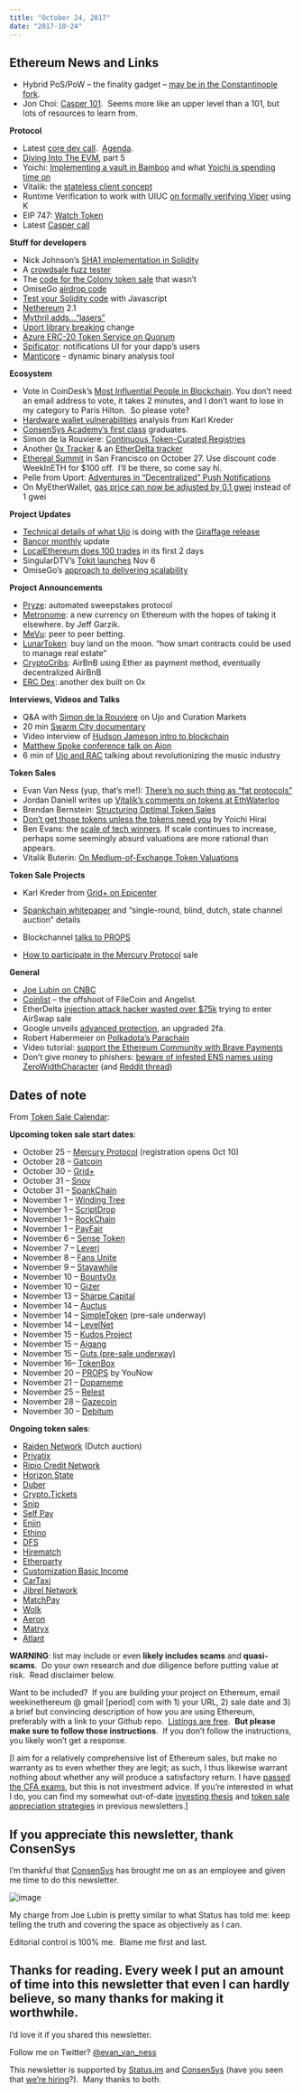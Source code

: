 ```yaml
---
title: "October 24, 2017"
date: "2017-10-24"
---
```


## Ethereum News and Links  

- Hybrid PoS/PoW – the finality gadget – [may be in the Constantinople fork](https://t.umblr.com/redirect?z=https%3A%2F%2Fwww.youtube.com%2Fwatch%3Fv%3DZN-AtGgtmtA%26feature%3Dyoutu.be%26t%3D38m44s&t=NWJjNDQxZWFlYzBkYzFlNzI0M2RjMmU2OTBiZGU0MmQwN2Y1Mjc1YyxPcGc5VVczNw%3D%3D&b=t%3AQ8svKXOQOFn4j1wJ-IeWRA&p=https%3A%2F%2Fwww.weekinethereum.com%2Fpost%2F166775822993%2Foctober-24-2017&m=0).
- Jon Choi: [Casper 101](https://t.umblr.com/redirect?z=https%3A%2F%2Fmedium.com%2F%40jonchoi%2Fethereum-casper-101-7a851a4f1eb0&t=ZjcyMTgxNjI4YTliMGQ5MWVkYTllY2Y1OWRlZGZlMDAzMGRmZGY4NixPcGc5VVczNw%3D%3D&b=t%3AQ8svKXOQOFn4j1wJ-IeWRA&p=https%3A%2F%2Fwww.weekinethereum.com%2Fpost%2F166775822993%2Foctober-24-2017&m=0).  Seems more like an upper level than a 101, but lots of resources to learn from.

**Protocol**

- Latest [core dev call](https://t.umblr.com/redirect?z=https%3A%2F%2Fwww.youtube.com%2Fwatch%3Fv%3DZN-AtGgtmtA&t=NjIyZDhiNGFlZjkwMmE2NjFhODk3YTg0ZmQ2MjFhNzI5ZTA5YmZkMSxPcGc5VVczNw%3D%3D&b=t%3AQ8svKXOQOFn4j1wJ-IeWRA&p=https%3A%2F%2Fwww.weekinethereum.com%2Fpost%2F166775822993%2Foctober-24-2017&m=0).  [Agenda](https://t.umblr.com/redirect?z=https%3A%2F%2Fgithub.com%2Fethereum%2Fpm%2Fissues%2F25&t=YTgzMTQ5MDk5NzAzYmYwMGQyODNlOWQ1ZjgwYTRiZWU4Mzc4MmQ3MyxPcGc5VVczNw%3D%3D&b=t%3AQ8svKXOQOFn4j1wJ-IeWRA&p=https%3A%2F%2Fwww.weekinethereum.com%2Fpost%2F166775822993%2Foctober-24-2017&m=0).
- [Diving Into The EVM](https://t.umblr.com/redirect?z=https%3A%2F%2Fmedium.com%2F%40hayeah%2Fdiving-into-the-ethereum-vm-part-5-the-smart-contract-creation-process-cb7b6133b855&t=ZjY0MzJkYWMyMjBjZTA1ZjY0YjRiNDBkZWM2MzA1MGQ1MjY4MDlhNyxPcGc5VVczNw%3D%3D&b=t%3AQ8svKXOQOFn4j1wJ-IeWRA&p=https%3A%2F%2Fwww.weekinethereum.com%2Fpost%2F166775822993%2Foctober-24-2017&m=0), part 5
- Yoichi: [Implementing a vault in Bamboo](https://t.umblr.com/redirect?z=https%3A%2F%2Fmedium.com%2F%40pirapira%2Fimplementing-a-vault-in-bamboo-9c08241b6755&t=YWZkOTBjNjRlNTZjMGQwZjBiNzNjNzNjODQwOGViM2I1MjBjY2JmYyxPcGc5VVczNw%3D%3D&b=t%3AQ8svKXOQOFn4j1wJ-IeWRA&p=https%3A%2F%2Fwww.weekinethereum.com%2Fpost%2F166775822993%2Foctober-24-2017&m=0) and what [Yoichi is spending time on](https://t.umblr.com/redirect?z=https%3A%2F%2Fmedium.com%2F%40pirapira%2Fpiraipras-snapshot-post-october-2017-1f39be74d7f5&t=YjIyMzUxMGQ1N2FlYmZiYzMxNjMxNjFhOGVhZDQ1M2E2ZmM3MmQzZSxPcGc5VVczNw%3D%3D&b=t%3AQ8svKXOQOFn4j1wJ-IeWRA&p=https%3A%2F%2Fwww.weekinethereum.com%2Fpost%2F166775822993%2Foctober-24-2017&m=0)
- Vitalik: the [stateless client concept](https://t.umblr.com/redirect?z=https%3A%2F%2Fethresear.ch%2Ft%2Fthe-stateless-client-concept%2F172&t=NGMyNGY5ZmE3Nzc1ZjI3NmNkMGQ0MGZmZWU1ZWNhOGEyNTI5YjJjOCxPcGc5VVczNw%3D%3D&b=t%3AQ8svKXOQOFn4j1wJ-IeWRA&p=https%3A%2F%2Fwww.weekinethereum.com%2Fpost%2F166775822993%2Foctober-24-2017&m=0)
- Runtime Verification to work with UIUC [on formally verifying Viper](https://t.umblr.com/redirect?z=https%3A%2F%2Fruntimeverification.com%2Fblog%2F%3Fp%3D411&t=MmM0NGM2NzRjMTM3MTkwM2NlNjkzYzhmYzIzZDcwYmNmYWI2NGE1OCxPcGc5VVczNw%3D%3D&b=t%3AQ8svKXOQOFn4j1wJ-IeWRA&p=https%3A%2F%2Fwww.weekinethereum.com%2Fpost%2F166775822993%2Foctober-24-2017&m=0) using K
- EIP 747: [Watch Token](https://t.umblr.com/redirect?z=https%3A%2F%2Fgithub.com%2Fethereum%2FEIPs%2Fissues%2F747&t=ODMxZGFiNTMxZDRiOTkzZjQ4MDRhNDFkNTY0OTVjYzcxMjgwZTNlOCxPcGc5VVczNw%3D%3D&b=t%3AQ8svKXOQOFn4j1wJ-IeWRA&p=https%3A%2F%2Fwww.weekinethereum.com%2Fpost%2F166775822993%2Foctober-24-2017&m=0)
- Latest [Casper call](https://t.umblr.com/redirect?z=https%3A%2F%2Fwww.youtube.com%2Fwatch%3Fv%3DWs3kmuz6Y0o&t=ZDhhY2IxYmQzOTE5MjBhZjhkZmY2NGJmMDg0MWY2MGNhMmFjYzNhZSxPcGc5VVczNw%3D%3D&b=t%3AQ8svKXOQOFn4j1wJ-IeWRA&p=https%3A%2F%2Fwww.weekinethereum.com%2Fpost%2F166775822993%2Foctober-24-2017&m=0)

**Stuff for developers**

- Nick Johnson’s [SHA1 implementation in Solidity](https://t.umblr.com/redirect?z=https%3A%2F%2Fgithub.com%2FArachnid%2Fsolsha1&t=N2JkNGU1NWQ0YzAyOTVkMmNlM2Q3Y2E3ZjJjMjk4YTMzZjRlZjQzMixPcGc5VVczNw%3D%3D&b=t%3AQ8svKXOQOFn4j1wJ-IeWRA&p=https%3A%2F%2Fwww.weekinethereum.com%2Fpost%2F166775822993%2Foctober-24-2017&m=0)
- A [crowdsale fuzz tester](https://t.umblr.com/redirect?z=https%3A%2F%2Fgithub.com%2Fquantstamp%2Fcrowdsale-fuzz-tester&t=NGJlODU2YzBjMWQ5MDQzNmYxYzA2NTk0NjE5NTEyNDVkNDYzNTA5ZSxPcGc5VVczNw%3D%3D&b=t%3AQ8svKXOQOFn4j1wJ-IeWRA&p=https%3A%2F%2Fwww.weekinethereum.com%2Fpost%2F166775822993%2Foctober-24-2017&m=0)
- The [code for the Colony token sale](https://t.umblr.com/redirect?z=https%3A%2F%2Fblog.colony.io%2Fcolony-sale-contract-and-the-clny-token-3da67d833087&t=MTI4ZWM0ZGRkMGUwOTc0YTBhMTkzY2Y2NTE0OWEyYmVlNWFkYjkzYixPcGc5VVczNw%3D%3D&b=t%3AQ8svKXOQOFn4j1wJ-IeWRA&p=https%3A%2F%2Fwww.weekinethereum.com%2Fpost%2F166775822993%2Foctober-24-2017&m=0) that wasn’t
- OmiseGo [airdrop code](https://t.umblr.com/redirect?z=https%3A%2F%2Fgithub.com%2Fomisego%2Fairdrop&t=YzVjMzFjNzk1ODMxMWEyNThhZmM0MDAyNzI0MTM3YzdlZjc5ZjUzYSxPcGc5VVczNw%3D%3D&b=t%3AQ8svKXOQOFn4j1wJ-IeWRA&p=https%3A%2F%2Fwww.weekinethereum.com%2Fpost%2F166775822993%2Foctober-24-2017&m=0)
- [Test your Solidity code](https://t.umblr.com/redirect?z=https%3A%2F%2Fmedium.com%2F%40gus_tavo_guim%2Ftesting-your-smart-contracts-with-javascript-40d4edc2abed&t=MjhhNzcwNWQ3MWJmOGE5MGNhNzFlYjM5Yzc0ODEzNWVhMzQ4YmVhNixPcGc5VVczNw%3D%3D&b=t%3AQ8svKXOQOFn4j1wJ-IeWRA&p=https%3A%2F%2Fwww.weekinethereum.com%2Fpost%2F166775822993%2Foctober-24-2017&m=0) with Javascript
- [Nethereum](https://t.umblr.com/redirect?z=https%3A%2F%2Fgithub.com%2FNethereum%2FNethereum%2Freleases%2Ftag%2F2.1.0&t=M2VjNmQ3MzYzNGQ4MjdhYWFkYWY2NDQ5OGFhZGEzZjQ4NjM4ZjAxZCxPcGc5VVczNw%3D%3D&b=t%3AQ8svKXOQOFn4j1wJ-IeWRA&p=https%3A%2F%2Fwww.weekinethereum.com%2Fpost%2F166775822993%2Foctober-24-2017&m=0) 2.1
- [Mythril adds…“lasers”](https://t.umblr.com/redirect?z=https%3A%2F%2Fhackernoon.com%2Fcrafting-ethereum-exploits-by-laser-fire-1c9acf25af4f&t=Mzk0NmI3NGJjZThlYmE4ZTRlOGM1OGVlYjYzYTVjYWM2NjZmZTQwZSxPcGc5VVczNw%3D%3D&b=t%3AQ8svKXOQOFn4j1wJ-IeWRA&p=https%3A%2F%2Fwww.weekinethereum.com%2Fpost%2F166775822993%2Foctober-24-2017&m=0)  
- [Uport library breaking](https://t.umblr.com/redirect?z=https%3A%2F%2Fmedium.com%2Fuport%2Fuport-library-breaking-change-8a9fdd3b7059&t=NTUxYWE5Nzk0NmEwZDM1OTUyYzM1N2EwYjdjMjdhODA2M2UxYzM3NixPcGc5VVczNw%3D%3D&b=t%3AQ8svKXOQOFn4j1wJ-IeWRA&p=https%3A%2F%2Fwww.weekinethereum.com%2Fpost%2F166775822993%2Foctober-24-2017&m=0) change
- [Azure ERC-20 Token Service on Quorum](https://t.umblr.com/redirect?z=https%3A%2F%2Fmedium.com%2Fblk-io%2Fazure-erc-20-token-service-on-quroum-441f58b58383&t=ZDEyZGNjNTM0MTkxNzMxZjhjMTU4ZjBhODcyNDA2OTk3YWIwYzRhMSxPcGc5VVczNw%3D%3D&b=t%3AQ8svKXOQOFn4j1wJ-IeWRA&p=https%3A%2F%2Fwww.weekinethereum.com%2Fpost%2F166775822993%2Foctober-24-2017&m=0)
- [Spificator](https://t.umblr.com/redirect?z=https%3A%2F%2Fblog.ambrosus.com%2Fspificator-a-usability-pattern-for-dapps-1ae52de94ec1&t=MTkzZDVkNDEyMDY3NzQ3YWZjNDRiYjllM2JmMjU0Y2I5ZWQwMjdiZSxPcGc5VVczNw%3D%3D&b=t%3AQ8svKXOQOFn4j1wJ-IeWRA&p=https%3A%2F%2Fwww.weekinethereum.com%2Fpost%2F166775822993%2Foctober-24-2017&m=0): notifications UI for your dapp’s users
- [Manticore](https://t.umblr.com/redirect?z=https%3A%2F%2Fgithub.com%2Ftrailofbits%2Fmanticore&t=NDBkZTEyZTQ5ZDQ4OWY2NmZkNWVkOWFkMWMyYmM2M2IzNTRjNDZlNyxPcGc5VVczNw%3D%3D&b=t%3AQ8svKXOQOFn4j1wJ-IeWRA&p=https%3A%2F%2Fwww.weekinethereum.com%2Fpost%2F166775822993%2Foctober-24-2017&m=0) - dynamic binary analysis tool

**Ecosystem**

- Vote in CoinDesk’s [Most Influential People in Blockchain](https://t.umblr.com/redirect?z=https%3A%2F%2Fwww.surveymonkey.com%2Fr%2FCoinDesk-Most-Influential-People-Blockchain-2017&t=MTgwZTYyOTFmZTQyYWFlYzFlMGFmMTQ4NGE2ODk4ZjZjZWU4MDI2ZSxPcGc5VVczNw%3D%3D&b=t%3AQ8svKXOQOFn4j1wJ-IeWRA&p=https%3A%2F%2Fwww.weekinethereum.com%2Fpost%2F166775822993%2Foctober-24-2017&m=0). You don’t need an email address to vote, it takes 2 minutes, and I don’t want to lose in my category to Paris Hilton.  So please vote?
- [Hardware wallet vulnerabilities](https://t.umblr.com/redirect?z=https%3A%2F%2Fblog.gridplus.io%2Fhardware-wallet-vulnerabilities-f20688361b88&t=NGVjNzRjNmZlN2M0NTZkZmRmN2M1NGI3NzdkNmUxOGRjY2ZiODhlZCxPcGc5VVczNw%3D%3D&b=t%3AQ8svKXOQOFn4j1wJ-IeWRA&p=https%3A%2F%2Fwww.weekinethereum.com%2Fpost%2F166775822993%2Foctober-24-2017&m=0) analysis from Karl Kreder
- [ConsenSys Academy’s first class](https://t.umblr.com/redirect?z=https%3A%2F%2Fmedia.consensys.net%2Fthe-2017-blockchain-developer-course-graduates-in-dubai-4ad4cb315cd2&t=MWI5ZTQzNjZlZjEyNDg3YTA4ZjU0MmFiZmFjOTgwYzNmYTJkMzVmYSxPcGc5VVczNw%3D%3D&b=t%3AQ8svKXOQOFn4j1wJ-IeWRA&p=https%3A%2F%2Fwww.weekinethereum.com%2Fpost%2F166775822993%2Foctober-24-2017&m=0) graduates.
- Simon de la Rouviere: [Continuous Token-Curated Registries](https://t.umblr.com/redirect?z=https%3A%2F%2Fmedium.com%2F%40simondlr%2Fcontinuous-token-curated-registries-the-infinity-of-lists-69024c9eb70d&t=YzY3YTY2M2I1YzkzMTZkYjYxODNmZDQzZjE3ODAzZTQ3Mjc2ZTk4YSxPcGc5VVczNw%3D%3D&b=t%3AQ8svKXOQOFn4j1wJ-IeWRA&p=https%3A%2F%2Fwww.weekinethereum.com%2Fpost%2F166775822993%2Foctober-24-2017&m=0)
- Another [0x Tracker](https://t.umblr.com/redirect?z=http%3A%2F%2F0xtracker.com%2F&t=YzMwOTA5M2MwNjg5M2FmYWEwZmRiNmFjMjQ2YWY3NjY4NzRkMjQ3OCxPcGc5VVczNw%3D%3D&b=t%3AQ8svKXOQOFn4j1wJ-IeWRA&p=https%3A%2F%2Fwww.weekinethereum.com%2Fpost%2F166775822993%2Foctober-24-2017&m=0) & an [EtherDelta tracker](https://t.umblr.com/redirect?z=https%3A%2F%2Fetherdeltatracker.com%2F&t=Zjg5ZTZmN2Q3OTUxMDY5YmRjMTIzZDFkOTc5YjY0ODFiOTc3MzUyMSxPcGc5VVczNw%3D%3D&b=t%3AQ8svKXOQOFn4j1wJ-IeWRA&p=https%3A%2F%2Fwww.weekinethereum.com%2Fpost%2F166775822993%2Foctober-24-2017&m=0)
- [Ethereal Summit](http://t.umblr.com/redirect?z=https%3A%2F%2Fetherealsummit.com%2F&t=MWQ2ODY0NjI2MjE1MzcyM2RmMDliOTg0MTZjNGEyYmIzZDFlYjgxYSxGTlVRankzcA%3D%3D&b=t%3AQ8svKXOQOFn4j1wJ-IeWRA&p=http%3A%2F%2Fwww.weekinethereum.com%2Fpost%2F166566255183%2Foctober-18-2017&m=0) in San Francisco on October 27. Use discount code WeekInETH for $100 off.  I’ll be there, so come say hi.
- Pelle from Uport: [Adventures in “Decentralized” Push Notifications](https://t.umblr.com/redirect?z=https%3A%2F%2Fmedium.com%2Fuport%2Fadventures-in-decentralized-push-notifications-3c64e700ec18&t=YzgwOWU1ZWNhMDU1MDc1YmI4Y2EzYzRmZWMwY2E1NzQ3M2IyNDMxZCxPcGc5VVczNw%3D%3D&b=t%3AQ8svKXOQOFn4j1wJ-IeWRA&p=https%3A%2F%2Fwww.weekinethereum.com%2Fpost%2F166775822993%2Foctober-24-2017&m=0)
- On MyEtherWallet, [gas price can now be adjusted by 0.1 gwei](https://t.umblr.com/redirect?z=https%3A%2F%2Fgithub.com%2Fkvhnuke%2Fetherwallet%2Freleases%2Ftag%2Fv3.10.5&t=N2E3NTVkOGIwOWJiZmU0M2YwOGZhOGM2ZWFkZjE2NDdmMDllZjhiNixPcGc5VVczNw%3D%3D&b=t%3AQ8svKXOQOFn4j1wJ-IeWRA&p=https%3A%2F%2Fwww.weekinethereum.com%2Fpost%2F166775822993%2Foctober-24-2017&m=0) instead of 1 gwei

**Project Updates**

- [Technical details of what Ujo](https://t.umblr.com/redirect?z=https%3A%2F%2Fblog.ujomusic.com%2Fujo-x-giraffage-technical-progress-towards-a-future-of-machine-readable-licensing-83b26f120f35&t=NzA5NzZiNjIwNzQ4ODljZjM0YzkxMmEyYWRkM2IyMTkwMTNmZjhiOCxPcGc5VVczNw%3D%3D&b=t%3AQ8svKXOQOFn4j1wJ-IeWRA&p=https%3A%2F%2Fwww.weekinethereum.com%2Fpost%2F166775822993%2Foctober-24-2017&m=0) is doing with the [Giraffage release](https://t.umblr.com/redirect?z=https%3A%2F%2Fgiraffage.ujomusic.com%2F&t=MmViM2U3MGFkOWRlNDQ2NmY4ZDFkMGFmY2M4ZDJlMjE2ZmZhNzkxZCxPcGc5VVczNw%3D%3D&b=t%3AQ8svKXOQOFn4j1wJ-IeWRA&p=https%3A%2F%2Fwww.weekinethereum.com%2Fpost%2F166775822993%2Foctober-24-2017&m=0)
- [Bancor monthly](https://t.umblr.com/redirect?z=https%3A%2F%2Fblog.bancor.network%2Fbancor-progress-update-325c648dfb3a&t=M2JmNDk5YWJjOWQ0ZmU0ZGZjODQ0N2UzMDU0OWJjZDAzOTM3ZjZjNCxPcGc5VVczNw%3D%3D&b=t%3AQ8svKXOQOFn4j1wJ-IeWRA&p=https%3A%2F%2Fwww.weekinethereum.com%2Fpost%2F166775822993%2Foctober-24-2017&m=0) update
- [LocalEthereum does 100 trades](https://t.umblr.com/redirect?z=https%3A%2F%2Fblog.localethereum.com%2Ftrading-has-begun%2F&t=NGE2YTY5MTBmODM4OWE1NTVhMGNhMzJkYmQxOTQxYmM0NzExYzc0YSxPcGc5VVczNw%3D%3D&b=t%3AQ8svKXOQOFn4j1wJ-IeWRA&p=https%3A%2F%2Fwww.weekinethereum.com%2Fpost%2F166775822993%2Foctober-24-2017&m=0) in its first 2 days
- SingularDTV’s [Tokit launches](https://t.umblr.com/redirect?z=https%3A%2F%2Fmedium.com%2Fsingulardtv%2Ftokit-launches-november-6-2017-12d9d5050032&t=ZDMwNGEzNGU2N2NlMjY5YWQ4N2I4NTg5ZDQwMDJhNTkwYWRmMGIzNixPcGc5VVczNw%3D%3D&b=t%3AQ8svKXOQOFn4j1wJ-IeWRA&p=https%3A%2F%2Fwww.weekinethereum.com%2Fpost%2F166775822993%2Foctober-24-2017&m=0) Nov 6
- OmiseGo’s [approach to delivering scalability](https://t.umblr.com/redirect?z=https%3A%2F%2Fblog.omisego.network%2Fapproach-to-delivering-scalability-56d034619ef0&t=N2NkOWYyZGI2MjNiZDFhMjE1YTgyZTE3OWUxZGQ2OWMxMjJiNTE5NCxPcGc5VVczNw%3D%3D&b=t%3AQ8svKXOQOFn4j1wJ-IeWRA&p=https%3A%2F%2Fwww.weekinethereum.com%2Fpost%2F166775822993%2Foctober-24-2017&m=0)

  
**Project Announcements**

- [Pryze](https://t.umblr.com/redirect?z=https%3A%2F%2Fpryze.com%2Fmeet-pryze%2F&t=NTYyN2ExMjUxYWE5NzgyMGVkOTVmNjExOTczMjAwNjhjNzcwMzRhNixPcGc5VVczNw%3D%3D&b=t%3AQ8svKXOQOFn4j1wJ-IeWRA&p=https%3A%2F%2Fwww.weekinethereum.com%2Fpost%2F166775822993%2Foctober-24-2017&m=0): automated sweepstakes protocol
- [Metronome](https://t.umblr.com/redirect?z=https%3A%2F%2Fwww.metronome.io%2Fpdf%2Fowners_manual.pdf&t=ZWIzNWExYTBlM2VmZGRkMzQ5ZWU4YzczYTU2ZTYyZTdkN2RjNWIzMixPcGc5VVczNw%3D%3D&b=t%3AQ8svKXOQOFn4j1wJ-IeWRA&p=https%3A%2F%2Fwww.weekinethereum.com%2Fpost%2F166775822993%2Foctober-24-2017&m=0): a new currency on Ethereum with the hopes of taking it elsewhere. by Jeff Garzik.
- [MeVu](https://t.umblr.com/redirect?z=https%3A%2F%2Fwww.mevu.bet%2F&t=Zjc4MDBiODRiZTM0YTM4Y2E4NTA3ODRiZjNjOTU5Mzc1ZDk0NzAyNyxPcGc5VVczNw%3D%3D&b=t%3AQ8svKXOQOFn4j1wJ-IeWRA&p=https%3A%2F%2Fwww.weekinethereum.com%2Fpost%2F166775822993%2Foctober-24-2017&m=0): peer to peer betting.
- [LunarToken](https://t.umblr.com/redirect?z=https%3A%2F%2Fmedium.com%2F%40lunar_token%2Fstart-your-moon-colony-today-1e43d2870686&t=NjdlMTAyM2Y5OThjN2Q3OTQzMzQzOTdhODhjY2ViZmNjODU5YjAxNSxPcGc5VVczNw%3D%3D&b=t%3AQ8svKXOQOFn4j1wJ-IeWRA&p=https%3A%2F%2Fwww.weekinethereum.com%2Fpost%2F166775822993%2Foctober-24-2017&m=0): buy land on the moon. “how smart contracts could be used to manage real estate”
- [CryptoCribs](https://t.umblr.com/redirect?z=https%3A%2F%2Fwww.reddit.com%2Fr%2Fethereum%2Fcomments%2F77vzii%2Fin_less_than_four_weeks_ive_found_100_people%2F&t=MDhiZDBiN2IwNjhlMTgxOGFmNzI2ZTEyMDgxM2NiNmIzMDg0YTM0ZSxPcGc5VVczNw%3D%3D&b=t%3AQ8svKXOQOFn4j1wJ-IeWRA&p=https%3A%2F%2Fwww.weekinethereum.com%2Fpost%2F166775822993%2Foctober-24-2017&m=0): AirBnB using Ether as payment method, eventually decentralized AirBnB
- [ERC Dex](https://t.umblr.com/redirect?z=http%3A%2F%2Fercdex.com%2F&t=M2IwZTM3YzViNjFmMjZlODM1YWJmZmYzODc3MGVmY2JkMjkwYTkyMSxPcGc5VVczNw%3D%3D&b=t%3AQ8svKXOQOFn4j1wJ-IeWRA&p=https%3A%2F%2Fwww.weekinethereum.com%2Fpost%2F166775822993%2Foctober-24-2017&m=0): another dex built on 0x

**Interviews, Videos and Talks**

- Q&A with [Simon de la Rouviere](https://t.umblr.com/redirect?z=https%3A%2F%2Fblog.bounty0x.io%2Fan-interview-with-simon-de-la-rouviere-6259c29c1812&t=YmQxMjBhMTk1ZWNlYTgxYjE1MjJiYTViMGMzMDhlZDZkYTBkMmM4ZSxPcGc5VVczNw%3D%3D&b=t%3AQ8svKXOQOFn4j1wJ-IeWRA&p=https%3A%2F%2Fwww.weekinethereum.com%2Fpost%2F166775822993%2Foctober-24-2017&m=0) on Ujo and Curation Markets
- 20 min [Swarm City documentary](https://t.umblr.com/redirect?z=https%3A%2F%2Fvimeo.com%2F239186512&t=NDMwMDFlNjVjOWNjNWUxN2UzNTU5M2I4ZmQ2ZjFmNjJhMDg4Yzk1NyxPcGc5VVczNw%3D%3D&b=t%3AQ8svKXOQOFn4j1wJ-IeWRA&p=https%3A%2F%2Fwww.weekinethereum.com%2Fpost%2F166775822993%2Foctober-24-2017&m=0)
- Video interview of [Hudson Jameson intro to blockchain](https://t.umblr.com/redirect?z=https%3A%2F%2Fwww.youtube.com%2Fwatch%3Fv%3D2MdLeqztk-c&t=NWViOTU1YTMyYjU5YzcwN2MzMjU0ZjY3ZmM4NWI0YzI5MWFjNjdkMyxPcGc5VVczNw%3D%3D&b=t%3AQ8svKXOQOFn4j1wJ-IeWRA&p=https%3A%2F%2Fwww.weekinethereum.com%2Fpost%2F166775822993%2Foctober-24-2017&m=0)
- [Matthew Spoke conference talk on Aion](https://t.umblr.com/redirect?z=https%3A%2F%2Fwww.youtube.com%2Fwatch%3Fv%3DYYCQa5bIJSs&t=YzAyMTIxMTBjMGY0NzlkODU0YzE0ZTMzZmYxM2JhYTY0YmZiZDMxNyxPcGc5VVczNw%3D%3D&b=t%3AQ8svKXOQOFn4j1wJ-IeWRA&p=https%3A%2F%2Fwww.weekinethereum.com%2Fpost%2F166775822993%2Foctober-24-2017&m=0)
- 6 min of [Ujo and RAC](https://t.umblr.com/redirect?z=https%3A%2F%2Fwww.youtube.com%2Fwatch%3Fv%3DlAMLYP0Nx2A&t=NjdiM2Y2OGYyNTg2NzEwYzQwMmI2NDk3MzNlYTY1ZGUyMjgwZGI2NyxPcGc5VVczNw%3D%3D&b=t%3AQ8svKXOQOFn4j1wJ-IeWRA&p=https%3A%2F%2Fwww.weekinethereum.com%2Fpost%2F166775822993%2Foctober-24-2017&m=0) talking about revolutionizing the music industry

**Token Sales**

- Evan Van Ness (yup, that’s me!): [There’s no such thing as “fat protocols”](https://t.umblr.com/redirect?z=https%3A%2F%2Fwww.evanvanness.com%2Fpost%2F166666272011%2Ftheres-no-such-thing-as-fat-protocols&t=OTc5NWRmZTAxOGJiYWMxNDllZmUzMWYxNDNhZDI4MWUxNzA5ODA0MixPcGc5VVczNw%3D%3D&b=t%3AQ8svKXOQOFn4j1wJ-IeWRA&p=https%3A%2F%2Fwww.weekinethereum.com%2Fpost%2F166775822993%2Foctober-24-2017&m=0)
- Jordan Daniell writes up [Vitalik’s comments on tokens at EthWaterloo](https://t.umblr.com/redirect?z=https%3A%2F%2Fwww.ethnews.com%2Fethereums-vitalik-buterin-on-tokens-10&t=YWU2MDU2OTg4NjQzODM3MTNlZmMxYTE2MGUyMmE3YmI1MzQwMTgzMixPcGc5VVczNw%3D%3D&b=t%3AQ8svKXOQOFn4j1wJ-IeWRA&p=https%3A%2F%2Fwww.weekinethereum.com%2Fpost%2F166775822993%2Foctober-24-2017&m=0)
- Brendan Bernstein: [Structuring Optimal Token Sales](https://t.umblr.com/redirect?z=https%3A%2F%2Fmedium.com%2F%40BMBernstein%2Fstructuring-optimal-token-sales-amidst-2017s-ico-mania-27d6fff45cba&t=Njg0NzYzNmNiNmZiZjhjYjM5MWMyNzJiMmUxOTEyZTcyZjU5N2Q4NyxPcGc5VVczNw%3D%3D&b=t%3AQ8svKXOQOFn4j1wJ-IeWRA&p=https%3A%2F%2Fwww.weekinethereum.com%2Fpost%2F166775822993%2Foctober-24-2017&m=0)
- [Don’t get those tokens unless the tokens need you](https://t.umblr.com/redirect?z=https%3A%2F%2Fmedium.com%2F%40pirapira%2Fdont-get-those-tokens-unless-the-tokens-need-you-ad6a1f97de93&t=OTcwZTIxNmEzZjk0YmI1MDJiNWUyMTMzNGZlMzIwOTQyNjM5MGU4YixPcGc5VVczNw%3D%3D&b=t%3AQ8svKXOQOFn4j1wJ-IeWRA&p=https%3A%2F%2Fwww.weekinethereum.com%2Fpost%2F166775822993%2Foctober-24-2017&m=0) by Yoichi Hirai
- Ben Evans: the [scale of tech winners](https://t.umblr.com/redirect?z=http%3A%2F%2Fben-evans.com%2Fbenedictevans%2F2017%2F10%2F12%2Fscale-wetxp&t=NWU5ZmFjNjM3NjMyYmM3MzY5Nzc4ODgxYzBjYWRhNmQ0NGY4YmMwYyxPcGc5VVczNw%3D%3D&b=t%3AQ8svKXOQOFn4j1wJ-IeWRA&p=https%3A%2F%2Fwww.weekinethereum.com%2Fpost%2F166775822993%2Foctober-24-2017&m=0). If scale continues to increase, perhaps some seemingly absurd valuations are more rational than appears.
- Vitalik Buterin: [On Medium-of-Exchange Token Valuations](https://t.umblr.com/redirect?z=http%3A%2F%2Fvitalik.ca%2Fgeneral%2F2017%2F10%2F17%2Fmoe.html&t=MzgzY2NjNjdlYWMzZTJiOWNiNTQyYzU0ZjYwNDQ1NzY0MDg5MjcwNyxPcGc5VVczNw%3D%3D&b=t%3AQ8svKXOQOFn4j1wJ-IeWRA&p=https%3A%2F%2Fwww.weekinethereum.com%2Fpost%2F166775822993%2Foctober-24-2017&m=0)

**Token Sale Projects**

- Karl Kreder from [Grid+ on Epicenter](https://t.umblr.com/redirect?z=https%3A%2F%2Fwww.youtube.com%2Fwatch%3Fv%3Du1M2N8N6kuw&t=MzZkNGI3MThkZTZlOTNiZmZjYjY4YzRlZjc3MzM5NTA5MTI1ZTU0NSxPcGc5VVczNw%3D%3D&b=t%3AQ8svKXOQOFn4j1wJ-IeWRA&p=https%3A%2F%2Fwww.weekinethereum.com%2Fpost%2F166775822993%2Foctober-24-2017&m=0)  
    
- [Spankchain whitepaper](https://t.umblr.com/redirect?z=https%3A%2F%2Fmedium.com%2Fspankchain%2Fspankchain-whitepaper-token-launch-details-released-853ec1cdf69b&t=YjZlOTZjNDgyZDg3ODE5OTZlNDZmMGQxODA5MzJmZGQ1N2ZiYmZlZSxPcGc5VVczNw%3D%3D&b=t%3AQ8svKXOQOFn4j1wJ-IeWRA&p=https%3A%2F%2Fwww.weekinethereum.com%2Fpost%2F166775822993%2Foctober-24-2017&m=0) and “single-round, ​blind, ​dutch, state ​channel ​auction” details
- Blockchannel [talks to PROPS](https://t.umblr.com/redirect?z=https%3A%2F%2Fsoundcloud.com%2Fblockchannelshow%2Fepisode-33-incentivizing-creators-online-with-props&t=MDRlYTJlNjAxZGNlMDVmNTUzMjdjZjNjMGJlN2FkYWNlNzllYzg3OSxPcGc5VVczNw%3D%3D&b=t%3AQ8svKXOQOFn4j1wJ-IeWRA&p=https%3A%2F%2Fwww.weekinethereum.com%2Fpost%2F166775822993%2Foctober-24-2017&m=0)
- [How to participate in the Mercury Protocol](https://t.umblr.com/redirect?z=https%3A%2F%2Fmedium.com%2F%40MercuryProtocol%2Fhow-to-participate-in-the-global-messaging-token-launch-6a5edc8b4187&t=N2FiMTkxMDllZDNjOTE4MWZlZTBlYjRiMjc4NWYxMzZmZWE4MzQzYSxPcGc5VVczNw%3D%3D&b=t%3AQ8svKXOQOFn4j1wJ-IeWRA&p=https%3A%2F%2Fwww.weekinethereum.com%2Fpost%2F166775822993%2Foctober-24-2017&m=0) sale

**General**

- [Joe Lubin on CNBC](https://t.umblr.com/redirect?z=https%3A%2F%2Fwww.cnbc.com%2Fvideo%2F2017%2F10%2F24%2Fethereum-co-founder-on-the-cryptorevolution.html&t=ODYyNmUwODQ5ZDVhNzNkZmI2ZjVhNjQ2Yjk1Mjk3MTMzZjg2Mjg5OCxPcGc5VVczNw%3D%3D&b=t%3AQ8svKXOQOFn4j1wJ-IeWRA&p=https%3A%2F%2Fwww.weekinethereum.com%2Fpost%2F166775822993%2Foctober-24-2017&m=0)
- [Coinlist](https://t.umblr.com/redirect?z=https%3A%2F%2Fmedium.com%2F%40coinlist%2Fintroducing-coinlist-16253eb5cdc3&t=NDEzMGVkYTYwZDlmYzk2N2UwYTY5OWNjNDAwY2QwNWE0ZTgwMmVkZSxPcGc5VVczNw%3D%3D&b=t%3AQ8svKXOQOFn4j1wJ-IeWRA&p=https%3A%2F%2Fwww.weekinethereum.com%2Fpost%2F166775822993%2Foctober-24-2017&m=0) – the offshoot of FileCoin and Angelist.
- EtherDelta [injection attack hacker wasted over $75k](https://t.umblr.com/redirect?z=https%3A%2F%2Fhackernoon.com%2Ffollowing-the-chain-a-new-revelation-in-the-search-for-the-etherdelta-hacker-a00b2a5f4e50&t=ZTkzMjU0NGMxZGU3MDE4OWQxM2ViZjdkZjk0ZDAwNTgwNTU4YzIyYyxPcGc5VVczNw%3D%3D&b=t%3AQ8svKXOQOFn4j1wJ-IeWRA&p=https%3A%2F%2Fwww.weekinethereum.com%2Fpost%2F166775822993%2Foctober-24-2017&m=0) trying to enter AirSwap sale
- Google unveils [advanced protection](https://t.umblr.com/redirect?z=https%3A%2F%2Flanding.google.com%2Fadvancedprotection%2F&t=NjljMTk4NmEwZWRmMTgyYWM0NDM2ZGJlOWQwNmRhZmY1NWE4ZTI5YSxPcGc5VVczNw%3D%3D&b=t%3AQ8svKXOQOFn4j1wJ-IeWRA&p=https%3A%2F%2Fwww.weekinethereum.com%2Fpost%2F166775822993%2Foctober-24-2017&m=0), an upgraded 2fa.
- Robert Habermeier on [Polkadota’s Parachain](https://t.umblr.com/redirect?z=https%3A%2F%2Fmedium.com%2Fpolkadot-network%2Fpolkadot-the-parachain-3808040a769a&t=Y2U5YjQ2Y2UzZDJlNWI3YmQ0Njk1YWVhYjc1NDQ1ODIzMWQ3ZWE3NSxPcGc5VVczNw%3D%3D&b=t%3AQ8svKXOQOFn4j1wJ-IeWRA&p=https%3A%2F%2Fwww.weekinethereum.com%2Fpost%2F166775822993%2Foctober-24-2017&m=0)
- Video tutorial: [support the Ethereum Community with Brave Payments](https://t.umblr.com/redirect?z=https%3A%2F%2Fwww.youtube.com%2Fwatch%3Fv%3D8pUz9_Cpfww&t=MjczNWVmNDIyNTdmMzk3NTgwMmZmMTk4NDAyMGI5Y2QwOGRjYTRiMSxPcGc5VVczNw%3D%3D&b=t%3AQ8svKXOQOFn4j1wJ-IeWRA&p=https%3A%2F%2Fwww.weekinethereum.com%2Fpost%2F166775822993%2Foctober-24-2017&m=0)
- Don’t give money to phishers: [beware of infested ENS names using ZeroWidthCharacter](https://t.umblr.com/redirect?z=https%3A%2F%2Fmedium.com%2F%40enslisting.com%2Fdealing-with-ens-names-beware-of-this-phishing-attack-6936f6b8b9e4&t=MWVjZGM0MDllMTA2Nzc2ZGRjNWQ3NWJjM2FmMTEyNWE1NjRlMDBmMCxPcGc5VVczNw%3D%3D&b=t%3AQ8svKXOQOFn4j1wJ-IeWRA&p=https%3A%2F%2Fwww.weekinethereum.com%2Fpost%2F166775822993%2Foctober-24-2017&m=0) (and [Reddit thread](https://t.umblr.com/redirect?z=https%3A%2F%2Fwww.reddit.com%2Fr%2Fethereum%2Fcomments%2F782q20%2Fens_names_beware_of_infested_names_using%2F&t=ZjExMjliNzI1MDVlMDk0NzJlM2Y5MjVhNWRkMzMxN2I4ZjdhMDdmYixPcGc5VVczNw%3D%3D&b=t%3AQ8svKXOQOFn4j1wJ-IeWRA&p=https%3A%2F%2Fwww.weekinethereum.com%2Fpost%2F166775822993%2Foctober-24-2017&m=0))

## Dates of note

From [Token Sale Calendar](https://t.umblr.com/redirect?z=http%3A%2F%2Fwww.tokensalecalendar.com%2F&t=ZWJlZTAyODUxN2M5MmY0ZmRkZDRlMDJlODQwYmE0OWE2ZGM1ZDY4ZSxPcGc5VVczNw%3D%3D&b=t%3AQ8svKXOQOFn4j1wJ-IeWRA&p=https%3A%2F%2Fwww.weekinethereum.com%2Fpost%2F166775822993%2Foctober-24-2017&m=0):  

**Upcoming token sale start dates**:

- October 25 – [Mercury Protocol](http://t.umblr.com/redirect?z=https%3A%2F%2Fwww.mercuryprotocol.com%2F&t=MzU2ZGM3MjZiMjkzMjdkNGQ1MmZiNTU1MzgyNmIwZTFmYWIyOWI2OSxza3NkRmtTWg%3D%3D&b=t%3ARqKlLBDa5AFqUBYwGpoSJQ&p=http%3A%2F%2Fwww.tokensalecalendar.com%2Fpost%2F166774969108%2Fupcoming-token-sale-start-dates-october-25&m=1) (registration opens Oct 10)
- October 28 – [Gatcoin](http://t.umblr.com/redirect?z=https%3A%2F%2Fwww.gatcoin.io&t=NmZlNTAxZDM1NjVlM2E5NjY3MDBiOWEzZTEwOWY1MzE4MTIwNzRiMCxza3NkRmtTWg%3D%3D&b=t%3ARqKlLBDa5AFqUBYwGpoSJQ&p=http%3A%2F%2Fwww.tokensalecalendar.com%2Fpost%2F166774969108%2Fupcoming-token-sale-start-dates-october-25&m=1)
- October 30 – [Grid+](http://t.umblr.com/redirect?z=https%3A%2F%2Fgridplus.io%2F&t=Y2Q4MGQwZDJkMzY1ZDM4ZGUxZGY1Y2YxYmI1OWIyMzA4ZWQyNjI5NyxyVm1XTkpWVQ%3D%3D&b=t%3ARqKlLBDa5AFqUBYwGpoSJQ&p=http%3A%2F%2Fwww.tokensalecalendar.com%2Fpost%2F165301068328%2Fupcoming-token-sale-start-dates-september-14&m=1)
- October 31 – [Snov](http://t.umblr.com/redirect?z=https%3A%2F%2Ftokensale.snov.io%2F&t=NzEwZDk0NGJhNDZjZjgzZWQzMDNhNzkzNGJhODNhZjdjYTZlZjQyMSxyVm1XTkpWVQ%3D%3D&b=t%3ARqKlLBDa5AFqUBYwGpoSJQ&p=http%3A%2F%2Fwww.tokensalecalendar.com%2Fpost%2F165301068328%2Fupcoming-token-sale-start-dates-september-14&m=1)
- October 31 – [SpankChain](http://t.umblr.com/redirect?z=http%3A%2F%2Fspankchain.com%2F&t=NWQ4MDk2YzUxZWI4MTM5YjkxNTAwMTEwMzUyNDdlNTFmNWIzZmVlYixza3NkRmtTWg%3D%3D&b=t%3ARqKlLBDa5AFqUBYwGpoSJQ&p=http%3A%2F%2Fwww.tokensalecalendar.com%2Fpost%2F166774969108%2Fupcoming-token-sale-start-dates-october-25&m=1)
- November 1 – [Winding Tree](http://t.umblr.com/redirect?z=https%3A%2F%2Fwindingtree.com%2F&t=ZGY2YzI2OTY0YmZiYThkYWRmODlmMGIxYjNiOTliN2JjODkwNWViOSxyVm1XTkpWVQ%3D%3D&b=t%3ARqKlLBDa5AFqUBYwGpoSJQ&p=http%3A%2F%2Fwww.tokensalecalendar.com%2Fpost%2F165301068328%2Fupcoming-token-sale-start-dates-september-14&m=1)
- November 1 – [ScriptDrop](http://t.umblr.com/redirect?z=https%3A%2F%2Fwww.scriptdrop.io%2F&t=YzA3ZGQ3OGNiNWI0NjMxMzMyODc4OTYwMDM5MmQ2MDk5Y2QwZDk2YSxyVm1XTkpWVQ%3D%3D&b=t%3ARqKlLBDa5AFqUBYwGpoSJQ&p=http%3A%2F%2Fwww.tokensalecalendar.com%2Fpost%2F165301068328%2Fupcoming-token-sale-start-dates-september-14&m=1)
- November 1 – [RockChain](http://t.umblr.com/redirect?z=https%3A%2F%2Fwww.rockchain.org%2F&t=YTE0ZjZmZGE2NTM2OWRhYmRjOTAyYjM3MDFkNGJmNTFhZWZlNWE2MCxza3NkRmtTWg%3D%3D&b=t%3ARqKlLBDa5AFqUBYwGpoSJQ&p=http%3A%2F%2Fwww.tokensalecalendar.com%2Fpost%2F166774969108%2Fupcoming-token-sale-start-dates-october-25&m=1)
- November 1 – [PayFair](http://t.umblr.com/redirect?z=https%3A%2F%2Fpayfair.io%2F&t=MTQ5NzY4MTYwNWM2ODA5M2Y1YTcxYzhlZTRlOGM1ODhjMTMwZGQzNyxza3NkRmtTWg%3D%3D&b=t%3ARqKlLBDa5AFqUBYwGpoSJQ&p=http%3A%2F%2Fwww.tokensalecalendar.com%2Fpost%2F166774969108%2Fupcoming-token-sale-start-dates-october-25&m=1)
- November 6 – [Sense Token](http://t.umblr.com/redirect?z=https%3A%2F%2Fsensetoken.com%2F&t=ZTYyY2E3NjI1OTllNjIxM2YzM2ZhYzQ4OTlhNTczNzMwMTk3M2YzMCxza3NkRmtTWg%3D%3D&b=t%3ARqKlLBDa5AFqUBYwGpoSJQ&p=http%3A%2F%2Fwww.tokensalecalendar.com%2Fpost%2F166774969108%2Fupcoming-token-sale-start-dates-october-25&m=1)
- November 7 – [Leverj](http://t.umblr.com/redirect?z=https%3A%2F%2Fleverj.io%2F&t=OTg5NzA4MmRjZjg0YzA4NTEzMmYwNDU3MjNmZjczMWNkYTcyZGFiNixza3NkRmtTWg%3D%3D&b=t%3ARqKlLBDa5AFqUBYwGpoSJQ&p=http%3A%2F%2Fwww.tokensalecalendar.com%2Fpost%2F166774969108%2Fupcoming-token-sale-start-dates-october-25&m=1)
- November 8 – [Fans Unite](http://t.umblr.com/redirect?z=https%3A%2F%2Ffansunite.io%2F&t=ZDA5Mzk2ZjhhOGQ5Njg0ZmJkM2ExM2ZmMmViNDQyMjJlYjQ3OGI2Zixza3NkRmtTWg%3D%3D&b=t%3ARqKlLBDa5AFqUBYwGpoSJQ&p=http%3A%2F%2Fwww.tokensalecalendar.com%2Fpost%2F166774969108%2Fupcoming-token-sale-start-dates-october-25&m=1)
- November 9 – [Stayawhile](http://t.umblr.com/redirect?z=https%3A%2F%2Fstayawhile.com%2F&t=YzRlZGMxM2I5ZGNiNDMzNDcwYjQ2NGJjMTU4NDEzYjIzMDdlMmMyNixza3NkRmtTWg%3D%3D&b=t%3ARqKlLBDa5AFqUBYwGpoSJQ&p=http%3A%2F%2Fwww.tokensalecalendar.com%2Fpost%2F166774969108%2Fupcoming-token-sale-start-dates-october-25&m=1)
- November 10 – [Bounty0x](http://t.umblr.com/redirect?z=http%3A%2F%2Fbounty0x.io%2F&t=YmNiMTNhODJhODZhMzc0ODAwY2VjZWIyM2UyZGVmYjk5MjRhN2E4OSxza3NkRmtTWg%3D%3D&b=t%3ARqKlLBDa5AFqUBYwGpoSJQ&p=http%3A%2F%2Fwww.tokensalecalendar.com%2Fpost%2F166774969108%2Fupcoming-token-sale-start-dates-october-25&m=1)
- November 10 – [Gizer](http://t.umblr.com/redirect?z=https%3A%2F%2Ftokensale.gizer.io%2F&t=ZjAyMGRkNTRjYmQ0ZjEzNjA2NGNhYTg1OWI0ZGQwNDRiNDM3OTkzYSxza3NkRmtTWg%3D%3D&b=t%3ARqKlLBDa5AFqUBYwGpoSJQ&p=http%3A%2F%2Fwww.tokensalecalendar.com%2Fpost%2F166774969108%2Fupcoming-token-sale-start-dates-october-25&m=1)
- November 13 – [Sharpe Capital](http://t.umblr.com/redirect?z=https%3A%2F%2Fsharpe.capital&t=OGFlODQ0ZWVjZTc0MmMxNGUyMjE1YTIyMDNhMjg5MDZkMTFkYjc1OCxza3NkRmtTWg%3D%3D&b=t%3ARqKlLBDa5AFqUBYwGpoSJQ&p=http%3A%2F%2Fwww.tokensalecalendar.com%2Fpost%2F166774969108%2Fupcoming-token-sale-start-dates-october-25&m=1)
- November 14 – [Auctus](http://t.umblr.com/redirect?z=https%3A%2F%2Fauctus.org%2F&t=NWU4MjJhNTJmYTViNWI2OWRmYzQ4MDk1MDgyYzMyODJmZDY2NzJlOSxza3NkRmtTWg%3D%3D&b=t%3ARqKlLBDa5AFqUBYwGpoSJQ&p=http%3A%2F%2Fwww.tokensalecalendar.com%2Fpost%2F166774969108%2Fupcoming-token-sale-start-dates-october-25&m=1)
- November 14 – [SimpleToken](http://t.umblr.com/redirect?z=https%3A%2F%2Fsimpletoken.org%2F&t=Y2VhNWExMGMyNjFhYzkzNjA0NzQyMjY2NGU0Mzc2MmE5NTFjYjkwMCxza3NkRmtTWg%3D%3D&b=t%3ARqKlLBDa5AFqUBYwGpoSJQ&p=http%3A%2F%2Fwww.tokensalecalendar.com%2Fpost%2F166774969108%2Fupcoming-token-sale-start-dates-october-25&m=1) (pre-sale underway)
- November 14 – [LevelNet](http://t.umblr.com/redirect?z=https%3A%2F%2Fwww.levelnet.co%2F&t=M2Q4ODRmYjM1N2YxZDFkMWZiN2E5OTExZDNhMjAwNTA0NzI1MDE2YSxza3NkRmtTWg%3D%3D&b=t%3ARqKlLBDa5AFqUBYwGpoSJQ&p=http%3A%2F%2Fwww.tokensalecalendar.com%2Fpost%2F166774969108%2Fupcoming-token-sale-start-dates-october-25&m=1)
- November 15 – [Kudos Project](http://t.umblr.com/redirect?z=https%3A%2F%2Fkudosproject.com%2F&t=MWZhMjcxMjQ1YWY4NmRlODRiNzg4NzY2ODVmMjExZmZkYjZkOTI2NSxza3NkRmtTWg%3D%3D&b=t%3ARqKlLBDa5AFqUBYwGpoSJQ&p=http%3A%2F%2Fwww.tokensalecalendar.com%2Fpost%2F166774969108%2Fupcoming-token-sale-start-dates-october-25&m=1)
- November 15 – [Aigang](http://t.umblr.com/redirect?z=https%3A%2F%2Faigang.network&t=M2NkYmNiM2QyNjMxZTFkNTA2YTEyODYwMWFmNDY5MDE4Zjk3YjZlMCxza3NkRmtTWg%3D%3D&b=t%3ARqKlLBDa5AFqUBYwGpoSJQ&p=http%3A%2F%2Fwww.tokensalecalendar.com%2Fpost%2F166774969108%2Fupcoming-token-sale-start-dates-october-25&m=1)
- November 15 – [Guts (pre-sale underway)](http://t.umblr.com/redirect?z=https%3A%2F%2Fguts.tickets&t=MWEzMzIzMTNmZmIzMGE0ZGRkMmM0Y2YzZGMyNzg2MzRmZGIwNzRkYixza3NkRmtTWg%3D%3D&b=t%3ARqKlLBDa5AFqUBYwGpoSJQ&p=http%3A%2F%2Fwww.tokensalecalendar.com%2Fpost%2F166774969108%2Fupcoming-token-sale-start-dates-october-25&m=1)
- November 16– [TokenBox](http://t.umblr.com/redirect?z=https%3A%2F%2Ftokenbox.io%2F&t=N2M4MzQzZjMxMTA4M2U4ODU5OGIzNDM1NDhlMzY2MWRkMGZmNmRjMixza3NkRmtTWg%3D%3D&b=t%3ARqKlLBDa5AFqUBYwGpoSJQ&p=http%3A%2F%2Fwww.tokensalecalendar.com%2Fpost%2F166774969108%2Fupcoming-token-sale-start-dates-october-25&m=1)
- November 20 – [PROPS](http://t.umblr.com/redirect?z=https%3A%2F%2Fpropsproject.com&t=MjFiNWY0NGZlMDEwYWQ1YTJmZTEzZWJiZmJjODUwNThkYjIzYTQ0NCxza3NkRmtTWg%3D%3D&b=t%3ARqKlLBDa5AFqUBYwGpoSJQ&p=http%3A%2F%2Fwww.tokensalecalendar.com%2Fpost%2F166774969108%2Fupcoming-token-sale-start-dates-october-25&m=1) by YouNow
- November 21 – [Dopameme](http://t.umblr.com/redirect?z=https%3A%2F%2Fwww.dopameme.io%2Fdmt%2F&t=YTEwYTUxYmExZmE3NDU5ZTE1NWMyYTFjZTA3MTI0MzBmMGI1NzViMSxza3NkRmtTWg%3D%3D&b=t%3ARqKlLBDa5AFqUBYwGpoSJQ&p=http%3A%2F%2Fwww.tokensalecalendar.com%2Fpost%2F166774969108%2Fupcoming-token-sale-start-dates-october-25&m=1)
- November 25 – [Relest](http://t.umblr.com/redirect?z=https%3A%2F%2Fico.relest.io%2F&t=ZGVjZjZiYTdkZWE2YzgzZWZlNTBjZWNmNGIwMWUxYWRhOWY4NzQ4NixyVm1XTkpWVQ%3D%3D&b=t%3ARqKlLBDa5AFqUBYwGpoSJQ&p=http%3A%2F%2Fwww.tokensalecalendar.com%2Fpost%2F165301068328%2Fupcoming-token-sale-start-dates-september-14&m=1)
- November 28 – [Gazecoin](http://t.umblr.com/redirect?z=https%3A%2F%2Fwww.gazecoin.io%2F&t=ZTE2ZjNlZTllZTExMmQwYWU4YWRhY2VjYjc2YjA0ODdiOTE5OWIyYixza3NkRmtTWg%3D%3D&b=t%3ARqKlLBDa5AFqUBYwGpoSJQ&p=http%3A%2F%2Fwww.tokensalecalendar.com%2Fpost%2F166774969108%2Fupcoming-token-sale-start-dates-october-25&m=1)
- November 30 – [Debitum](http://t.umblr.com/redirect?z=https%3A%2F%2Fdebitum.network%2F&t=NWIxYzNkYmI5MDQ2NjRkOWYyZjNhYzQ3NDEwZWRlNzM3YzdmOTU3NCxza3NkRmtTWg%3D%3D&b=t%3ARqKlLBDa5AFqUBYwGpoSJQ&p=http%3A%2F%2Fwww.tokensalecalendar.com%2Fpost%2F166774969108%2Fupcoming-token-sale-start-dates-october-25&m=1)

**Ongoing token sales**:

- [Raiden Network](http://t.umblr.com/redirect?z=https%3A%2F%2Fraiden.network%2F&t=MzVkOWEyMjA3MjUzNWZkYzQyNTg0ZGFmMTcyNWQ4ODA1MzRmNDBmMixza3NkRmtTWg%3D%3D&b=t%3ARqKlLBDa5AFqUBYwGpoSJQ&p=http%3A%2F%2Fwww.tokensalecalendar.com%2Fpost%2F166774969108%2Fupcoming-token-sale-start-dates-october-25&m=1) (Dutch auction)
- [Privatix](http://t.umblr.com/redirect?z=https%3A%2F%2Fprivatix.io&t=Yzg1MGQ1Y2RhZDkzNGE3NzM2NDY4NDc2ODgzNGYzODg1NmIwMjBmZSxyVm1XTkpWVQ%3D%3D&b=t%3ARqKlLBDa5AFqUBYwGpoSJQ&p=http%3A%2F%2Fwww.tokensalecalendar.com%2Fpost%2F165301068328%2Fupcoming-token-sale-start-dates-september-14&m=1)
- [Ripio Credit Network](http://t.umblr.com/redirect?z=https%3A%2F%2Fripiocredit.network%2F&t=ZGE0ZTU3N2NhNmMzZGYwNTg0NDU2OWZjNmU4NTZjNjEyYWM1MzgwNSxza3NkRmtTWg%3D%3D&b=t%3ARqKlLBDa5AFqUBYwGpoSJQ&p=http%3A%2F%2Fwww.tokensalecalendar.com%2Fpost%2F166774969108%2Fupcoming-token-sale-start-dates-october-25&m=1)
- [Horizon State](http://t.umblr.com/redirect?z=https%3A%2F%2Fhorizonstate.com%2F&t=YTU0M2FiNGE5MTQyNDFkMjBmYTQ0M2NhNWRmY2QzY2ZkNmViZjBjNCxyVm1XTkpWVQ%3D%3D&b=t%3ARqKlLBDa5AFqUBYwGpoSJQ&p=http%3A%2F%2Fwww.tokensalecalendar.com%2Fpost%2F165301068328%2Fupcoming-token-sale-start-dates-september-14&m=1)
- [Duber](http://t.umblr.com/redirect?z=https%3A%2F%2Fdubercoin.com%2F&t=Yjk0N2E2NWU0ZTI1ZGM5ZjhlZmRhN2U0NWQ4Y2RkZWY5MWViZDBkYixza3NkRmtTWg%3D%3D&b=t%3ARqKlLBDa5AFqUBYwGpoSJQ&p=http%3A%2F%2Fwww.tokensalecalendar.com%2Fpost%2F166774969108%2Fupcoming-token-sale-start-dates-october-25&m=1)
- [Crypto.Tickets](http://t.umblr.com/redirect?z=https%3A%2F%2Fcrypto.tickets%2F&t=MDIzNjE3ZTNlN2FjZTQ0YWQ5MWQ3NDIzNDkxYjZmNzA0YzliYmEwMCxza3NkRmtTWg%3D%3D&b=t%3ARqKlLBDa5AFqUBYwGpoSJQ&p=http%3A%2F%2Fwww.tokensalecalendar.com%2Fpost%2F166774969108%2Fupcoming-token-sale-start-dates-october-25&m=1)
- [Snip](http://t.umblr.com/redirect?z=https%3A%2F%2Fwww.snip.network&t=MmM3MTkyYjQwNTFhZDJiZWMzODdmNTE5NTQ5NDY4Y2I4MDcyYjIwMCxyVm1XTkpWVQ%3D%3D&b=t%3ARqKlLBDa5AFqUBYwGpoSJQ&p=http%3A%2F%2Fwww.tokensalecalendar.com%2Fpost%2F165301068328%2Fupcoming-token-sale-start-dates-september-14&m=1)
- [Self Pay](http://t.umblr.com/redirect?z=https%3A%2F%2Fico.selfpay.asia&t=MGZlZjc2NWJhMzM2NmFmZTQyMzRlMzg1NzFhNDFiMjhjMTc1ODYzOCxza3NkRmtTWg%3D%3D&b=t%3ARqKlLBDa5AFqUBYwGpoSJQ&p=http%3A%2F%2Fwww.tokensalecalendar.com%2Fpost%2F166774969108%2Fupcoming-token-sale-start-dates-october-25&m=1)
- [Enjin](http://t.umblr.com/redirect?z=https%3A%2F%2Fenjincoin.io&t=ZDM2OTJkZGFmYmRlMTc2M2I2ZDQzZDBmMTcxOTA5N2IzNjkyYmE4MCxyVm1XTkpWVQ%3D%3D&b=t%3ARqKlLBDa5AFqUBYwGpoSJQ&p=http%3A%2F%2Fwww.tokensalecalendar.com%2Fpost%2F165301068328%2Fupcoming-token-sale-start-dates-september-14&m=1)
- [Ethino](http://t.umblr.com/redirect?z=https%3A%2F%2Fwww.ethino.com%2F&t=ZmRjMmNlN2JhYTlmODZkZDA0OTMzODBlYjNjNzRkMThlYzBlZjUyNCxza3NkRmtTWg%3D%3D&b=t%3ARqKlLBDa5AFqUBYwGpoSJQ&p=http%3A%2F%2Fwww.tokensalecalendar.com%2Fpost%2F166774969108%2Fupcoming-token-sale-start-dates-october-25&m=1)
- [DFS](http://t.umblr.com/redirect?z=https%3A%2F%2Fdfstoken.com%2F&t=MDhkNDJhMjJjZDRmYjM4OTFhMWNjMzBhYTAzNWZiMTkwM2JmY2E0Myxza3NkRmtTWg%3D%3D&b=t%3ARqKlLBDa5AFqUBYwGpoSJQ&p=http%3A%2F%2Fwww.tokensalecalendar.com%2Fpost%2F166774969108%2Fupcoming-token-sale-start-dates-october-25&m=1)
- [Hirematch](http://t.umblr.com/redirect?z=http%3A%2F%2Fhirematch.io%2F&t=NTQ1YzkwYzEzMWI3NDJlYzkxNzI2OTZkZTQ5ZjRkZWUwYmY5NjM3YSxyVm1XTkpWVQ%3D%3D&b=t%3ARqKlLBDa5AFqUBYwGpoSJQ&p=http%3A%2F%2Fwww.tokensalecalendar.com%2Fpost%2F165301068328%2Fupcoming-token-sale-start-dates-september-14&m=1)
- [Etherparty](http://t.umblr.com/redirect?z=https%3A%2F%2Fico.etherparty.io%2F&t=MzAyNmE2OWM0Y2E4YzViMjc2MTM3MjQ1NWY3ZTU0YTFhMTViZjJlOSxyVm1XTkpWVQ%3D%3D&b=t%3ARqKlLBDa5AFqUBYwGpoSJQ&p=http%3A%2F%2Fwww.tokensalecalendar.com%2Fpost%2F165301068328%2Fupcoming-token-sale-start-dates-september-14&m=1)
- [Customization Basic Income](http://t.umblr.com/redirect?z=http%3A%2F%2Fwww.customizablebasicincome.com&t=M2IxYzI0NDE0YmIzNDczYzQ5MjM5NTA5YTE3N2QzN2QyNDc1MDBmMixyVm1XTkpWVQ%3D%3D&b=t%3ARqKlLBDa5AFqUBYwGpoSJQ&p=http%3A%2F%2Fwww.tokensalecalendar.com%2Fpost%2F165301068328%2Fupcoming-token-sale-start-dates-september-14&m=1)
- [CarTaxi](http://t.umblr.com/redirect?z=https%3A%2F%2Fcartaxi.io&t=YTU3ZThiMzdhZmJiZjJmM2U0MmJjNWMxZjE4NWRhNTM4MTcxYWY1Mixza3NkRmtTWg%3D%3D&b=t%3ARqKlLBDa5AFqUBYwGpoSJQ&p=http%3A%2F%2Fwww.tokensalecalendar.com%2Fpost%2F166774969108%2Fupcoming-token-sale-start-dates-october-25&m=1)
- [Jibrel Network](http://t.umblr.com/redirect?z=https%3A%2F%2Fjibrel.network&t=MzljMTFlNDQxNGMwODg0ODhkNmVhMmM0M2QxOTdlZThlMGQzNDg4ZCxyVm1XTkpWVQ%3D%3D&b=t%3ARqKlLBDa5AFqUBYwGpoSJQ&p=http%3A%2F%2Fwww.tokensalecalendar.com%2Fpost%2F165301068328%2Fupcoming-token-sale-start-dates-september-14&m=1)
- [MatchPay](http://t.umblr.com/redirect?z=http%3A%2F%2Fmatchpay.io%2F&t=MjIwMjE0MzMwODE1ZGQyNjMxMDgyMDg2YmM0NzJjZTNhYzhkMjNkZixyVm1XTkpWVQ%3D%3D&b=t%3ARqKlLBDa5AFqUBYwGpoSJQ&p=http%3A%2F%2Fwww.tokensalecalendar.com%2Fpost%2F165301068328%2Fupcoming-token-sale-start-dates-september-14&m=1)
- [Wolk](http://t.umblr.com/redirect?z=https%3A%2F%2Fwolk.com%2F&t=MjMzMjE1YTFhMTBjNTBmMzVhMTYzMTM3ZWUzZmI1MzkwZTU2Y2U5NSxyVm1XTkpWVQ%3D%3D&b=t%3ARqKlLBDa5AFqUBYwGpoSJQ&p=http%3A%2F%2Fwww.tokensalecalendar.com%2Fpost%2F165301068328%2Fupcoming-token-sale-start-dates-september-14&m=1)
- [Aeron](http://t.umblr.com/redirect?z=https%3A%2F%2Faeron.aero%2F&t=ZjgzYjU3MDA5NDRmMjM5NzFhOWJjMTZiOTU1YmMxYmQwZDUxODc1ZixyVm1XTkpWVQ%3D%3D&b=t%3ARqKlLBDa5AFqUBYwGpoSJQ&p=http%3A%2F%2Fwww.tokensalecalendar.com%2Fpost%2F165301068328%2Fupcoming-token-sale-start-dates-september-14&m=1)
- [Matryx](http://t.umblr.com/redirect?z=https%3A%2F%2Fmatryx.ai%2F&t=NzIyZDQ1NTQ2NGUwZGYyNzljOTdhZjhhZDMzYjQzMzdmMTAwZTI4NCxyVm1XTkpWVQ%3D%3D&b=t%3ARqKlLBDa5AFqUBYwGpoSJQ&p=http%3A%2F%2Fwww.tokensalecalendar.com%2Fpost%2F165301068328%2Fupcoming-token-sale-start-dates-september-14&m=1)
- [Atlant](http://t.umblr.com/redirect?z=https%3A%2F%2Fatlant.io%2F&t=N2M5MGVjZjM1NTNhZmU5MWY3YzkwN2VjZmQyMjVlZmIzNjNlMTJmZixyVm1XTkpWVQ%3D%3D&b=t%3ARqKlLBDa5AFqUBYwGpoSJQ&p=http%3A%2F%2Fwww.tokensalecalendar.com%2Fpost%2F165301068328%2Fupcoming-token-sale-start-dates-september-14&m=1)

**WARNING**: list may include or even **likely includes scams** and **quasi-scams**.  Do your own research and due diligence before putting value at risk.  Read disclaimer below.

Want to be included?  If you are building your project on Ethereum, email weekinethereum @ gmail \[period\] com with 1) your URL, 2) sale date and 3) a brief but convincing description of how you are using Ethereum, preferably with a link to your Github repo.  [Listings are free](http://t.umblr.com/redirect?z=http%3A%2F%2Fwww.evanvanness.com%2Fpost%2F161510103861%2Fannouncing-tokensalecalendarcom&t=MDMzM2YzMWQwODBlZWU1NTQ1ZDc0MDZmMzI4NmVkZjUxNzQxYzkyZCxza3NkRmtTWg%3D%3D&b=t%3ARqKlLBDa5AFqUBYwGpoSJQ&p=http%3A%2F%2Fwww.tokensalecalendar.com%2Fpost%2F166774969108%2Fupcoming-token-sale-start-dates-october-25&m=1).  **But please make sure to follow those instructions**.  If you don’t follow the instructions, you likely won’t get a response.

\[I aim for a relatively comprehensive list of Ethereum sales, but make no warranty as to even whether they are legit; as such, I thus likewise warrant nothing about whether any will produce a satisfactory return. I have [passed the CFA exams](https://t.umblr.com/redirect?z=http%3A%2F%2Fwww.evanvanness.com%2Fpost%2F144767932386%2Fprepare-effectively-for-the-cfa-exam-how-to-skip&t=ZGYzNzFhMDc5MjdiYmVjMzgxYzgwY2M5YzBiMWZhNTJjZjAwMjQ4YixPcGc5VVczNw%3D%3D&b=t%3AQ8svKXOQOFn4j1wJ-IeWRA&p=https%3A%2F%2Fwww.weekinethereum.com%2Fpost%2F166775822993%2Foctober-24-2017&m=0), but this is not investment advice. If you’re interested in what I do, you can find my somewhat out-of-date [investing thesis](http://www.weekinethereum.com/post/155180529233/august-28-2016) and [token sale appreciation strategies](http://www.weekinethereum.com/post/155180207393/september-4-2016) in previous newsletters.\]

## If you appreciate this newsletter, thank ConsenSys

I’m thankful that [ConsenSys](https://t.umblr.com/redirect?z=http%3A%2F%2Fconsensys.net%2F&t=ZThjYjM5NTdlMzM2Mjg0OTgwYmM1OTAwODdkNzgxY2I4NTNkMmJlNyxPcGc5VVczNw%3D%3D&b=t%3AQ8svKXOQOFn4j1wJ-IeWRA&p=https%3A%2F%2Fwww.weekinethereum.com%2Fpost%2F166775822993%2Foctober-24-2017&m=0) has brought me on as an employee and given me time to do this newsletter.

![image](https://66.media.tumblr.com/4428e704e85cb730c9e9a23f089bb697/tumblr_inline_oydi98CZE51rxca3y_250.jpg)

My charge from Joe Lubin is pretty similar to what Status has told me: keep telling the truth and covering the space as objectively as I can.  

Editorial control is 100% me.  Blame me first and last.

## Thanks for reading. Every week I put an amount of time into this newsletter that even I can hardly believe, so many thanks for making it worthwhile.

I’d love it if you shared this newsletter.    
  
Follow me on Twitter? [@evan\_van\_ness](https://twitter.com/evan_van_ness)

This newsletter is supported by [Status.im](https://t.umblr.com/redirect?z=https%3A%2F%2Fstatus.im%2F&t=MTY5MTFhYWRhY2E3MTU1M2Q4MjU3YTI4MGU2ZTBjNWU3MDY3MDExMCxPcGc5VVczNw%3D%3D&b=t%3AQ8svKXOQOFn4j1wJ-IeWRA&p=https%3A%2F%2Fwww.weekinethereum.com%2Fpost%2F166775822993%2Foctober-24-2017&m=0) and [ConsenSys](https://t.umblr.com/redirect?z=https%3A%2F%2Fconsensys.net%2F&t=Y2IzYzljMjUwNTI4YzI0N2U0Zjc5ZmZkMTA2MWE0YjEzODgxODAwOSxPcGc5VVczNw%3D%3D&b=t%3AQ8svKXOQOFn4j1wJ-IeWRA&p=https%3A%2F%2Fwww.weekinethereum.com%2Fpost%2F166775822993%2Foctober-24-2017&m=0) (have you seen that [we’re hiring](https://t.umblr.com/redirect?z=http%3A%2F%2Fgrnh.se%2Fslxih51&t=MDk1ZDI5MGQ5ODJkNTBhOGQ1M2M3YzJkMjQyZTc1ZWY4NjczMTlhYyxPcGc5VVczNw%3D%3D&b=t%3AQ8svKXOQOFn4j1wJ-IeWRA&p=https%3A%2F%2Fwww.weekinethereum.com%2Fpost%2F166775822993%2Foctober-24-2017&m=0)?).  Many thanks to both.
